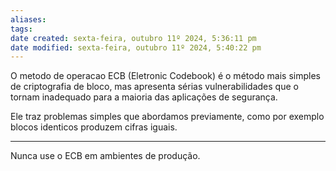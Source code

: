 ```yaml
---
aliases: 
tags: 
date created: sexta-feira, outubro 11º 2024, 5:36:11 pm
date modified: sexta-feira, outubro 11º 2024, 5:40:22 pm
---
```

O metodo de operacao ECB (Eletronic Codebook) é o método mais simples de criptografia de bloco, mas apresenta sérias vulnerabilidades que o tornam inadequado para a maioria das aplicações de segurança.

Ele traz problemas simples que abordamos previamente, como por exemplo blocos identicos produzem cifras iguais.

---

Nunca use o ECB em ambientes de produção.